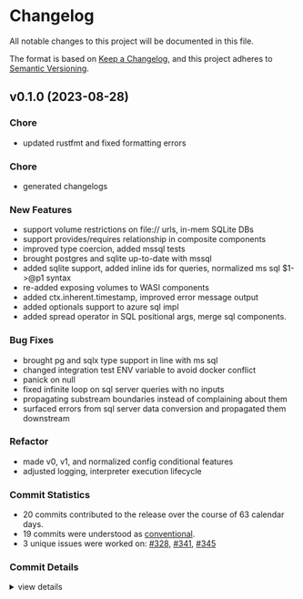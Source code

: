 # Changelog

All notable changes to this project will be documented in this file.

The format is based on [Keep a Changelog](https://keepachangelog.com/en/1.0.0/),
and this project adheres to [Semantic Versioning](https://semver.org/spec/v2.0.0.html).

## v0.1.0 (2023-08-28)

<csr-id-1b09917bf75ad3d954d4864bc3bf552137c3cd0f/>
<csr-id-f28522fa663f121f5da90df9dd8461d85c6222ed/>
<csr-id-316111ac52d22365d060f573a456975de33b9115/>

### Chore

 - <csr-id-1b09917bf75ad3d954d4864bc3bf552137c3cd0f/> updated rustfmt and fixed formatting errors

### Chore

 - <csr-id-e1d6c0542a79afd4b67fb1cf1d9ba87421302dfa/> generated changelogs

### New Features

 - <csr-id-4516bb7034d4dbe0ffbe6625df32302d40e63570/> support volume restrictions on file:// urls, in-mem SQLite DBs
 - <csr-id-8ceae1a2a357b34d10eafe9295d7b4b6ae8d4b4d/> support provides/requires relationship in composite components
 - <csr-id-6d1949b2bc1012e9314b6e2e0637ac2225c87614/> improved type coercion, added mssql tests
 - <csr-id-71ba0230aadd9c31d05ebef3478247dbf200fa1d/> brought postgres and sqlite up-to-date with mssql
 - <csr-id-b0b9cd20f748ffe1956ad2501fe23991fededf13/> added sqlite support, added inline ids for queries, normalized ms sql $1->@p1 syntax
 - <csr-id-ce9d2020b4a1a8397ae2013b05f8de4fd1e96a85/> re-added exposing volumes to WASI components
 - <csr-id-efe605510b846d2556f6060ba710fa154bdca7c4/> added ctx.inherent.timestamp, improved error message output
 - <csr-id-1832a3243bb89c85bf357aea53dddce5da218bdd/> added optionals support to azure sql impl
 - <csr-id-cbf564eebf5c96f1d827c319e927c5f4150c5e56/> added spread operator in SQL positional args, merge sql components.

### Bug Fixes

 - <csr-id-a7ef87f3b06fc760a3ffe7d60da76fb343b529d2/> brought pg and sqlx type support in line with ms sql
 - <csr-id-a672dae56f4dfa4449519880093ebe4609ea6d60/> changed integration test ENV variable to avoid docker conflict
 - <csr-id-e33e83033e489ad506351c016b86a6875af10a0b/> panick on null
 - <csr-id-089e75df3fc4708d070ceb115fac6a7668737146/> fixed infinite loop on sql server queries with no inputs
 - <csr-id-0e9a4518c3136d7c6f3dbb5beec022243c2651ee/> propagating substream boundaries instead of complaining about them
 - <csr-id-9917e3a9f392712884b77f88248920c58c183c34/> surfaced errors from sql server data conversion and propagated them downstream

### Refactor

 - <csr-id-f28522fa663f121f5da90df9dd8461d85c6222ed/> made v0, v1, and normalized config conditional features
 - <csr-id-316111ac52d22365d060f573a456975de33b9115/> adjusted logging, interpreter execution lifecycle

### Commit Statistics

<csr-read-only-do-not-edit/>

 - 20 commits contributed to the release over the course of 63 calendar days.
 - 19 commits were understood as [conventional](https://www.conventionalcommits.org).
 - 3 unique issues were worked on: [#328](https://github.com/candlecorp/wick/issues/328), [#341](https://github.com/candlecorp/wick/issues/341), [#345](https://github.com/candlecorp/wick/issues/345)

### Commit Details

<csr-read-only-do-not-edit/>

<details><summary>view details</summary>

 * **[#328](https://github.com/candlecorp/wick/issues/328)**
    - Added spread operator in SQL positional args, merge sql components. ([`cbf564e`](https://github.com/candlecorp/wick/commit/cbf564eebf5c96f1d827c319e927c5f4150c5e56))
 * **[#341](https://github.com/candlecorp/wick/issues/341)**
    - Added ctx.inherent.timestamp, improved error message output ([`efe6055`](https://github.com/candlecorp/wick/commit/efe605510b846d2556f6060ba710fa154bdca7c4))
 * **[#345](https://github.com/candlecorp/wick/issues/345)**
    - Added `exec`-style SQL operation ([`1162c1d`](https://github.com/candlecorp/wick/commit/1162c1d4bef87d585d76be7bb4b55811aa946796))
 * **Uncategorized**
    - Generated changelogs ([`e1d6c05`](https://github.com/candlecorp/wick/commit/e1d6c0542a79afd4b67fb1cf1d9ba87421302dfa))
    - Support volume restrictions on file:// urls, in-mem SQLite DBs ([`4516bb7`](https://github.com/candlecorp/wick/commit/4516bb7034d4dbe0ffbe6625df32302d40e63570))
    - Made v0, v1, and normalized config conditional features ([`f28522f`](https://github.com/candlecorp/wick/commit/f28522fa663f121f5da90df9dd8461d85c6222ed))
    - Brought pg and sqlx type support in line with ms sql ([`a7ef87f`](https://github.com/candlecorp/wick/commit/a7ef87f3b06fc760a3ffe7d60da76fb343b529d2))
    - Support provides/requires relationship in composite components ([`8ceae1a`](https://github.com/candlecorp/wick/commit/8ceae1a2a357b34d10eafe9295d7b4b6ae8d4b4d))
    - Improved type coercion, added mssql tests ([`6d1949b`](https://github.com/candlecorp/wick/commit/6d1949b2bc1012e9314b6e2e0637ac2225c87614))
    - Brought postgres and sqlite up-to-date with mssql ([`71ba023`](https://github.com/candlecorp/wick/commit/71ba0230aadd9c31d05ebef3478247dbf200fa1d))
    - Added sqlite support, added inline ids for queries, normalized ms sql $1->@p1 syntax ([`b0b9cd2`](https://github.com/candlecorp/wick/commit/b0b9cd20f748ffe1956ad2501fe23991fededf13))
    - Re-added exposing volumes to WASI components ([`ce9d202`](https://github.com/candlecorp/wick/commit/ce9d2020b4a1a8397ae2013b05f8de4fd1e96a85))
    - Changed integration test ENV variable to avoid docker conflict ([`a672dae`](https://github.com/candlecorp/wick/commit/a672dae56f4dfa4449519880093ebe4609ea6d60))
    - Panick on null ([`e33e830`](https://github.com/candlecorp/wick/commit/e33e83033e489ad506351c016b86a6875af10a0b))
    - Fixed infinite loop on sql server queries with no inputs ([`089e75d`](https://github.com/candlecorp/wick/commit/089e75df3fc4708d070ceb115fac6a7668737146))
    - Propagating substream boundaries instead of complaining about them ([`0e9a451`](https://github.com/candlecorp/wick/commit/0e9a4518c3136d7c6f3dbb5beec022243c2651ee))
    - Adjusted logging, interpreter execution lifecycle ([`316111a`](https://github.com/candlecorp/wick/commit/316111ac52d22365d060f573a456975de33b9115))
    - Updated rustfmt and fixed formatting errors ([`1b09917`](https://github.com/candlecorp/wick/commit/1b09917bf75ad3d954d4864bc3bf552137c3cd0f))
    - Surfaced errors from sql server data conversion and propagated them downstream ([`9917e3a`](https://github.com/candlecorp/wick/commit/9917e3a9f392712884b77f88248920c58c183c34))
    - Added optionals support to azure sql impl ([`1832a32`](https://github.com/candlecorp/wick/commit/1832a3243bb89c85bf357aea53dddce5da218bdd))
</details>

